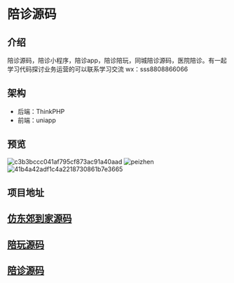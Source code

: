 # 陪诊源码
## 介绍
陪诊源码，陪诊小程序，陪诊app，陪诊陪玩，同城陪诊源码，医院陪诊。有一起学习代码探讨业务运营的可以联系学习交流 wx：sss8808866066

## 架构
- 后端：ThinkPHP
- 前端：uniapp

## 预览
![c3b3bccc041af795cf873ac91a40aad](https://github.com/ubugA/peizhen/assets/145946698/332682e4-4c3c-46dc-b43b-eec68bf88263)
![peizhen](https://github.com/ubugA/peizhen/assets/145946698/ce837922-b6fb-4e16-b6bb-5d14e5a7894d)
![41b4a42adf1c4a2218730861b7e3665](https://github.com/ubugA/peizhen/assets/145946698/95a57205-e4e6-4c75-bd3f-d0fe41bf21a0)


 
## 项目地址
[仿东郊到家源码](https://github.com/ubugA/dongjiao)
----------------------
[陪玩源码](https://github.com/ubugA/peiwan.git)
--------------------------
[陪诊源码](https://github.com/ubugA/peizhen.git)
--------------------------
